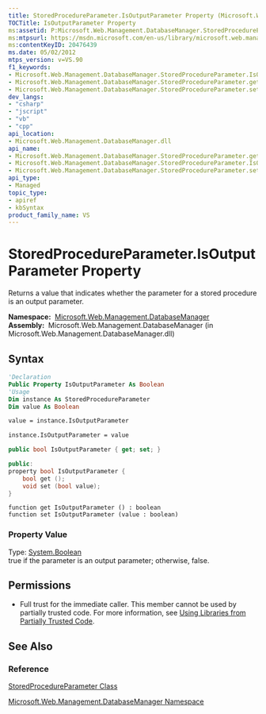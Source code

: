 ```yaml
---
title: StoredProcedureParameter.IsOutputParameter Property (Microsoft.Web.Management.DatabaseManager)
TOCTitle: IsOutputParameter Property
ms:assetid: P:Microsoft.Web.Management.DatabaseManager.StoredProcedureParameter.IsOutputParameter
ms:mtpsurl: https://msdn.microsoft.com/en-us/library/microsoft.web.management.databasemanager.storedprocedureparameter.isoutputparameter(v=VS.90)
ms:contentKeyID: 20476439
ms.date: 05/02/2012
mtps_version: v=VS.90
f1_keywords:
- Microsoft.Web.Management.DatabaseManager.StoredProcedureParameter.IsOutputParameter
- Microsoft.Web.Management.DatabaseManager.StoredProcedureParameter.get_IsOutputParameter
- Microsoft.Web.Management.DatabaseManager.StoredProcedureParameter.set_IsOutputParameter
dev_langs:
- "csharp"
- "jscript"
- "vb"
- "cpp"
api_location:
- Microsoft.Web.Management.DatabaseManager.dll
api_name:
- Microsoft.Web.Management.DatabaseManager.StoredProcedureParameter.get_IsOutputParameter
- Microsoft.Web.Management.DatabaseManager.StoredProcedureParameter.IsOutputParameter
- Microsoft.Web.Management.DatabaseManager.StoredProcedureParameter.set_IsOutputParameter
api_type:
- Managed
topic_type:
- apiref
- kbSyntax
product_family_name: VS
---
```


# StoredProcedureParameter.IsOutputParameter Property

Returns a value that indicates whether the parameter for a stored procedure is an output parameter.

**Namespace:**  [Microsoft.Web.Management.DatabaseManager](microsoft-web-management-databasemanager-namespace.md)  
**Assembly:**  Microsoft.Web.Management.DatabaseManager (in Microsoft.Web.Management.DatabaseManager.dll)

## Syntax

```vb
'Declaration
Public Property IsOutputParameter As Boolean
'Usage
Dim instance As StoredProcedureParameter
Dim value As Boolean

value = instance.IsOutputParameter

instance.IsOutputParameter = value
```

```csharp
public bool IsOutputParameter { get; set; }
```

```cpp
public:
property bool IsOutputParameter {
    bool get ();
    void set (bool value);
}
```

```jscript
function get IsOutputParameter () : boolean
function set IsOutputParameter (value : boolean)
```

### Property Value

Type: [System.Boolean](https://msdn.microsoft.com/library/a28wyd50)  
true if the parameter is an output parameter; otherwise, false.  

## Permissions

  - Full trust for the immediate caller. This member cannot be used by partially trusted code. For more information, see [Using Libraries from Partially Trusted Code](https://msdn.microsoft.com/library/8skskf63).

## See Also

### Reference

[StoredProcedureParameter Class](storedprocedureparameter-class-microsoft-web-management-databasemanager.md)

[Microsoft.Web.Management.DatabaseManager Namespace](microsoft-web-management-databasemanager-namespace.md)

